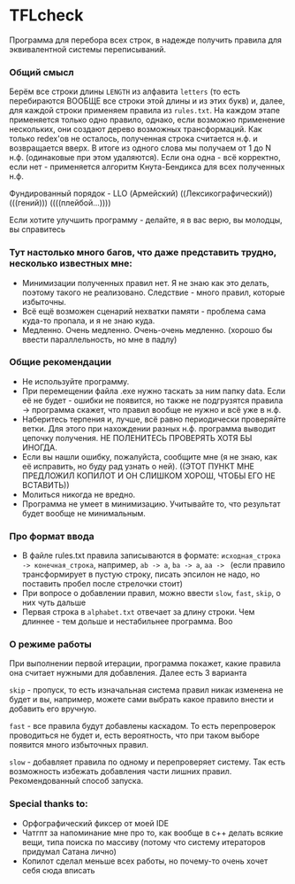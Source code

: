 # TFLcheck
Программа для перебора всех строк, в надежде получить правила для эквивалентной системы переписываний.

### Общий смысл
Берём все строки длины `LENGTH` из алфавита `letters` (то есть перебираются ВООБЩЕ все строки этой длины и из этих букв) и,
далее, для каждой строки применяем правила из `rules.txt`. На каждом этапе применяется только одно правило, однако, если возможно применение нескольких,
они создают дерево возможных трансформаций. Как только redex'ов не осталось, полученная строка считается н.ф. и возвращается вверх.
В итоге из одного слова мы получаем от 1 до N н.ф. (одинаковые при этом удаляются). Если она одна - всё корректно, если нет - применяется алгоритм Кнута-Бендикса
для всех полученных н.ф.

Фундированный порядок - LLO (Армейский) ((Лексикографический)) (((гений))) ((((плейбой...))))

Если хотите улучшить программу - делайте, я в вас верю, вы молодцы, вы справитесь

### Тут настолько много багов, что даже представить трудно, несколько известных мне:

- Минимизации полученных правил нет. Я не знаю как это делать, поэтому такого не реализовано. Следствие - много правил, которые избыточны.
- Всё ещё возможен сценарий нехватки памяти - проблема сама куда-то пропала, и я не знаю куда.
- Медленно. Очень медленно. Очень-очень медленно. (хорошо бы ввести параллельность, но мне в падлу)

### Общие рекомендации

- Не используйте программу.
- При перемещении файла .exe нужно таскать за ним папку data. Если её не будет - ошибки не появится, но также не подгрузятся правила -> программа скажет, что правил вообще не нужно и всё уже в н.ф.
- Наберитесь терпения и, лучше, всё равно периодически проверяйте ветки. Для этого при нахождении разных н.ф. программа выводит цепочку получения. НЕ ПОЛЕНИТЕСЬ ПРОВЕРЯТЬ ХОТЯ БЫ ИНОГДА.
- Если вы нашли ошибку, пожалуйста, сообщите мне (я не знаю, как её исправить, но буду рад узнать о ней). ((ЭТОТ ПУНКТ МНЕ ПРЕДЛОЖИЛ КОПИЛОТ И ОН СЛИШКОМ ХОРОШ, ЧТОБЫ ЕГО НЕ ВСТАВИТЬ))
- Молиться никогда не вредно.
- Программа не умеет в минимизацию. Учитывайте то, что результат будет вообще не минимальным.

### Про формат ввода

- В файле rules.txt правила записываются в формате: `исходная_строка -> конечная_строка`, например, `ab -> a`, `ba -> a`, `aa -> ` (если правило трансформирует в пустую строку, писать эпсилон не надо, но поставить пробел после стрелочки стоит)
- При вопросе о добавлении правил, можно ввести `slow`, `fast`, `skip`, о них чуть дальше
- Первая строка в `alphabet.txt` отвечает за длину строки. Чем длиннее - тем дольше и нестабильнее программа. Воо


### О режиме работы

При выполнении первой итерации, программа покажет, какие правила она считает нужными для добавления. Далее есть 3 варианта

`skip` - пропуск, то есть изначальная система правил никак изменена не будет и вы, например, можете сами выбрать какое правило внести и добавить его вручную.


`fast` - все правила будут добавлены каскадом. То есть перепроверок проводиться не будет и, есть вероятность, что при таком выборе появится много избыточных правил.


`slow` - добавляет правила по одному и перепроверяет систему. Так есть возможность избежать добавления части лишних правил. Рекомендованный способ запуска.

### Special thanks to:
- Орфографический фиксер от моей IDE
- Чатгпт за напоминание мне про то, как вообще в c++ делать всякие вещи, типа поиска по массиву
  (потому что систему итераторов придумал Сатана лично)
- Копилот сделал меньше всех работы, но почему-то очень хочет себя сюда вписать